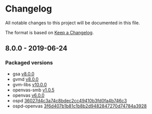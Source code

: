 # Changelog

All notable changes to this project will be documented in this file.

The format is based on [Keep a Changelog](https://keepachangelog.com/en/1.0.0/).

## 8.0.0 - 2019-06-24

### Packaged versions
- gsa [v8.0.0](https://github.com/greenbone/gsa/releases/tag/v8.0.00)
- gvmd [v8.0.0](https://github.com/greenbone/gvmd/releases/tag/v8.0.0)
- gvm-libs [v10.0.0](https://github.com/greenbone/gvm-libs/releases/tag/v10.0.0)
- openvas-smb [v1.0.5](https://github.com/greenbone/openvas-smb/releases/tag/v1.0.5)
- openvas [v6.0.0](https://github.com/greenbone/openvas/releases/tag/v6.0.0)
- ospd [36027d4c3a74c8bdec2cc49410b3fd0fa4b746c3](https://github.com/greenbone/ospd/commit/36027d4c3a74c8bdec2cc49410b3fd0fa4b746c3)
- ospd-openvas [3f6d407b1b81c1b8b2d9482847270d74784a3928](https://github.com/greenbone/ospd-openvas/commit/3f6d407b1b81c1b8b2d9482847270d74784a3928)
